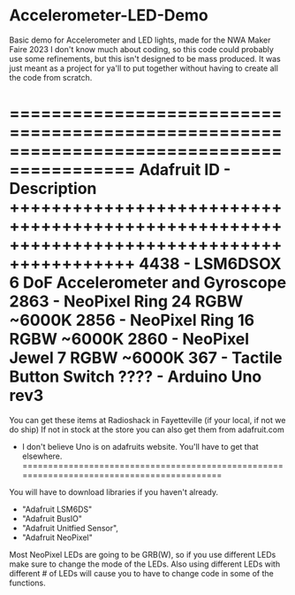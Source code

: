 # Accelerometer-LED-Demo
Basic demo for Accelerometer and LED lights, made for the NWA Maker Faire 2023 I don't know
much about coding, so this code could probably use some refinements, but this isn't designed
to be mass produced. It was just meant as a project for ya'll to put together without having
to create all the code from scratch.

==========================================================================================
Adafruit ID - Description
++++++++++++++++++++++++++++++++++++++++++++++++++++++++++++++++++++++++++++++++++++++++++
    4438    - LSM6DSOX 6 DoF Accelerometer and Gyroscope
    2863    - NeoPixel Ring 24 RGBW ~6000K
    2856    - NeoPixel Ring 16 RGBW ~6000K
    2860    - NeoPixel Jewel 7 RGBW ~6000K
     367    - Tactile Button Switch
    ????    - Arduino Uno rev3
==========================================================================================
  You can get these items at Radioshack in Fayetteville (if your local, if not we do ship)
  If not in stock at the store you can also get them from adafruit.com
   - I don't believe Uno is on adafruits website. You'll have to get that elsewhere.
==========================================================================================

You will have to download libraries if you haven't already.
- "Adafruit LSM6DS"
- "Adafruit BusIO"
- "Adafruit Unitfied Sensor",
- "Adafruit NeoPixel" 

Most NeoPixel LEDs are going to be GRB(W), so if you use different LEDs make sure to change
the mode of the LEDs. Also using different LEDs with different # of LEDs will cause you to
have to change code in some of the functions.
